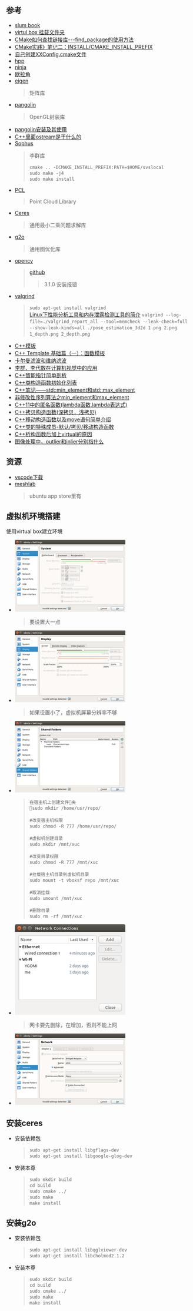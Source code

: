 ## 参考
* [slum book](https://github.com/gaoxiang12/slambook)
* [virtul box 挂载文件夹](https://blog.csdn.net/a962804835/article/details/72820355)
* [CMake如何查找链接库---find_package的使用方法](https://blog.csdn.net/u011092188/article/details/61425924)
* [CMake实践》笔记二：INSTALL/CMAKE_INSTALL_PREFIX](https://blog.csdn.net/primeprime/article/details/53020147)
* [自己创建XXConfig.cmake文件](https://blog.csdn.net/historycomputer/article/details/59121420)
* [hpp](https://blog.csdn.net/davidhsing/article/details/4222227)
* [ninja](https://www.jianshu.com/p/d118615c1943)
* [欧拉角](https://blog.csdn.net/csxiaoshui/article/details/65437633)
* [eigen](http://eigen.tuxfamily.org/index.php?title-Main_Page)
  >矩阵库
* [pangolin](https://github.com/stevenlovegrove/Pangolin)
  >OpenGL封装库
* [pangolin安装及其使用](https://blog.csdn.net/c602273091/article/details/65441315)
* [C++里面ostream是干什么的](https://zhidao.baidu.com/question/584182022.html?qbl=relate_question_3&word=ostream%26%20operator)
* [Sophus](https://github.com/strasdat/Sophus)
  >李群库
  >```
  > cmake .. -DCMAKE_INSTALL_PREFIX:PATH=$HOME/svslocal
  > sudo make -j4
  > sudo make install
  >```
* [PCL](http://pointclouds.org)
  >Point Cloud Library
* [Ceres](https://github.com/ceres-solver/ceres-solver)
  >通用最小二乘问题求解库
* [g2o](https://github.com/RainerKuemmerle/g2o)
  >通用图优化库
* [opencv](https://opencv.org)
  >[github](https://github.com/opencv/opencv/tree/3.0.0)
  >> 3.1.0 安装报错
* [valgrind](http://www.valgrind.org/)
  >`sudo apt-get install valgrind`  
  >[Linux下性能分析工具和内存泄露检测工具的简介](https://blog.csdn.net/u014717036/article/details/50762252)
  >`valgrind --log-file=./valgrind_report_all --tool=memcheck --leak-check=full --show-leak-kinds=all ./pose_estimation_3d2d 1.png 2.png 1_depth.png 2_depth.png`
* [C++模板](https://www.cnblogs.com/yutongqing/p/6721323.html)
* [C++ Template 基础篇（一）：函数模板](https://blog.csdn.net/lezardfu/article/details/56852043)
* [卡尔曼滤波和维纳滤波](https://blog.csdn.net/sillykog/article/details/78535767)
* [李群、李代数在计算机视觉中的应用](https://blog.csdn.net/x_r_su/article/details/52749616)
* [C++智能指针简单剖析](http://www.cnblogs.com/lanxuezaipiao/p/4132096.html)
* [C++类构造函数初始化列表](http://www.cnblogs.com/BlueTzar/articles/1223169.html)
* [C++笔记——std::min_element和std::max_element](https://blog.csdn.net/breeze5428/article/details/25918925)
* [非修改性序列算法之min_element和max_element](https://blog.csdn.net/maoliran/article/details/52205549)
* [C++11中的匿名函数(lambda函数,lambda表达式)](https://www.cnblogs.com/pzhfei/archive/2013/01/14/lambda_expression.html)
* [C++拷贝构造函数(深拷贝，浅拷贝)](http://www.cnblogs.com/BlueTzar/articles/1223313.html)
* [C++移动构造函数以及move语句简单介绍](https://www.cnblogs.com/qingergege/p/7607089.html)
* [C++类的特殊成员-默认/拷贝/移动构造函数](https://blog.csdn.net/shenwanjiang111/article/details/53576196)
* [C++析构函数后加上virtual的原因](https://blog.csdn.net/u014453898/article/details/60402586)
* [图像处理中，outlier和inlier分别指什么](https://blog.csdn.net/daigualu/article/details/73866250)

## 资源
* [vscode下载](https://code.visualstudio.com/Download)
* [meshlab](http://www.meshlab.net/)
  >ubuntu app store里有

## 虚拟机环境搭建
使用virtual box建立环境
* ![设置内存](_images/memory.png)
  >要设置大一点
* ![设置显存](_images/video.png)
  >如果设置小了，虚拟机屏幕分辨率不够
* ![设置共享文件夹](_images/sharefolder-settings.png)
  >```
  >在宿主机上创建文件夹
  >sudo mkdir /home/usr/repo/
  >
  >#改变宿主机权限
  >sudo chmod -R 777 /home/usr/repo/
  >
  >#虚拟机创建目录
  >sudo mkdir /mnt/xuc
  >
  >#改变目录权限
  >sudo chmod -R 777 /mnt/xuc
  >
  >#挂载宿主机目录到虚拟机目录
  >sudo mount -t vboxsf repo /mnt/xuc
  >
  >#取消挂载
  >sudo umount /mnt/xuc
  >
  >#删除目录
  >sudo rm -rf /mnt/xuc
  >```
* ![网卡设置](_images/network-adaptor.png)
  >网卡要先删除，在增加，否则不能上网
* ![网络设置](_images/network-settings.png)
## 安装ceres
* 安装依赖包
  >```
  >sudo apt-get install libgflags-dev
  >sudo apt-get install libgoogle-glog-dev
  >```
* 安装本尊
  >```
  >sudo mkdir build
  >cd build
  >sudo cmake ../
  >sudo make
  >make install
  >``` 
## 安装g2o
* 安装依赖包
  >```
  >sudo apt-get install libqglviewer-dev
  >sudo apt-get install libcholmod2.1.2
  >```
* 安装本尊
  >```
  >sudo mkdir build
  >cd build
  >sudo cmake ../
  >sudo make
  >make install
  >``` 